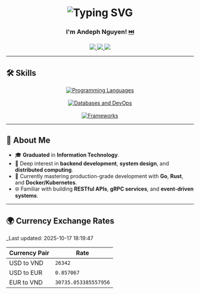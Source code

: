 <h1 align="center">
  <img src="https://readme-typing-svg.herokuapp.com?font=Fira+Code&pause=900&color=1CF77C&width=635&center=true&size=20&lines=Hello+(English);Bonjour+(French);Hallo+(German);こんにちは+(Japanese);안녕하세요+(Korean);Xin+chào+(Vietnamese);你好+(Chinese);नमस्ते+(Hindi);Hola+(Spanish);Ciao+(Italian);Привет+(Russian);Olá+(Portuguese);مرحبا+(Arabic)" alt="Typing SVG" />
</h1>

<div align="center">
  
### I'm **Andeph Nguyen**! [⏭️](https://anvndev.github.io/)

<a href="https://anvndev.github.io/">
  <img src="https://img.shields.io/badge/ Contact-a8dadc?style=flat&logo=maildotru&logoColor=white&color=a8dadc" />
</a>
<a href="https://andev0x.github.io/resume/">
  <img src="https://img.shields.io/badge/ Portfolio-89c2d9?style=flat&logo=googleearth&logoColor=white&color=89c2d9" />
</a>
<a href="https://andev0x.github.io">
  <img src="https://img.shields.io/badge/ Blog-f6bd60?style=flat&logo=githubpages&logoColor=white&color=f6bd60" />
</a>

</div>

---

## 🛠️ Skills

<div align="center">

<a href="https://skillicons.dev">
  <img src="https://skillicons.dev/icons?i=golang,rust,python,ts,cpp,swift,kotlin,dart" alt="Programming Languages"/>
</a><br><br>

<a href="https://skillicons.dev">
  <img src="https://skillicons.dev/icons?i=postgres,mysql,redis,docker,kubernetes" alt="Databases and DevOps"/>
</a><br><br>

<a href="https://skillicons.dev">
  <img src="https://skillicons.dev/icons?i=actix,django,nodejs" alt="Frameworks"/>
</a>

</div>

---

## 🌟 About Me
- 🎓 **Graduated** in **Information Technology**.  
- 🧩 Deep interest in **backend development**, **system design**, and **distributed computing**.  
- 🚀 Currently mastering production-grade development with **Go**, **Rust**, and **Docker/Kubernetes**.  
- 🌐 Familiar with building **RESTful APIs**, **gRPC services**, and **event-driven systems**.

---

## 🌍 Currency Exchange Rates
_Last updated: 2025-10-17 18:19:47

| Currency Pair  | Rate       |
|----------------|------------|
| USD to VND     | `26342` |
| USD to EUR     | `0.857067` |
| EUR to VND     | `30735.053385557956` |
